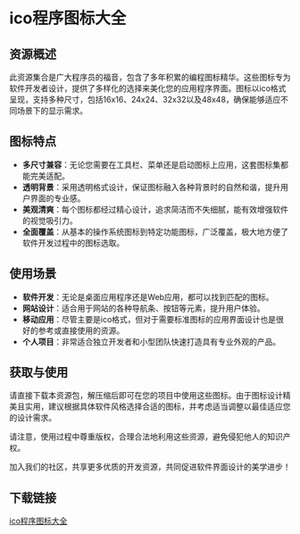 # ico程序图标大全

## 资源概述

此资源集合是广大程序员的福音，包含了多年积累的编程图标精华。这些图标专为软件开发者设计，提供了多样化的选择来美化您的应用程序界面。图标以ico格式呈现，支持多种尺寸，包括16x16、24x24、32x32以及48x48，确保能够适应不同场景下的显示需求。

## 图标特点

- **多尺寸兼容**：无论您需要在工具栏、菜单还是启动图标上应用，这套图标集都能完美适配。
- **透明背景**：采用透明格式设计，保证图标融入各种背景时的自然和谐，提升用户界面的专业感。
- **美观清爽**：每个图标都经过精心设计，追求简洁而不失细腻，能有效增强软件的视觉吸引力。
- **全面覆盖**：从基本的操作系统图标到特定功能图标，广泛覆盖，极大地方便了软件开发过程中的图标选取。

## 使用场景

- **软件开发**：无论是桌面应用程序还是Web应用，都可以找到匹配的图标。
- **网站设计**：适合用于网站的各种导航条、按钮等元素，提升用户体验。
- **移动应用**：尽管主要是ico格式，但对于需要标准图标的应用界面设计也是很好的参考或直接使用的资源。
- **个人项目**：非常适合独立开发者和小型团队快速打造具有专业外观的产品。

## 获取与使用

请直接下载本资源包，解压缩后即可在您的项目中使用这些图标。由于图标设计精美且实用，建议根据具体软件风格选择合适的图标，并考虑适当调整以最佳适应您的设计需求。

请注意，使用过程中尊重版权，合理合法地利用这些资源，避免侵犯他人的知识产权。

加入我们的社区，共享更多优质的开发资源，共同促进软件界面设计的美学进步！

## 下载链接

[ico程序图标大全](https://pan.quark.cn/s/7212f4d03e99)